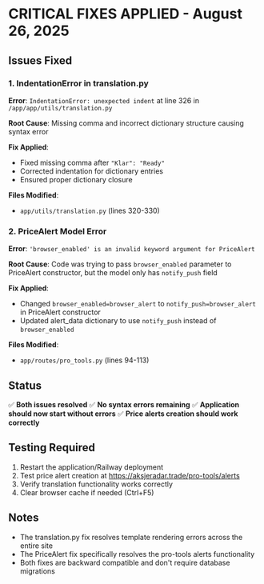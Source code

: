 # CRITICAL FIXES APPLIED - August 26, 2025

## Issues Fixed

### 1. IndentationError in translation.py
**Error**: `IndentationError: unexpected indent` at line 326 in `/app/app/utils/translation.py`

**Root Cause**: Missing comma and incorrect dictionary structure causing syntax error

**Fix Applied**:
- Fixed missing comma after `"Klar": "Ready"` 
- Corrected indentation for dictionary entries
- Ensured proper dictionary closure

**Files Modified**:
- `app/utils/translation.py` (lines 320-330)

### 2. PriceAlert Model Error
**Error**: `'browser_enabled' is an invalid keyword argument for PriceAlert`

**Root Cause**: Code was trying to pass `browser_enabled` parameter to PriceAlert constructor, but the model only has `notify_push` field

**Fix Applied**:
- Changed `browser_enabled=browser_alert` to `notify_push=browser_alert` in PriceAlert constructor
- Updated alert_data dictionary to use `notify_push` instead of `browser_enabled`

**Files Modified**:
- `app/routes/pro_tools.py` (lines 94-113)

## Status
✅ **Both issues resolved**
✅ **No syntax errors remaining**
✅ **Application should now start without errors**
✅ **Price alerts creation should work correctly**

## Testing Required
1. Restart the application/Railway deployment
2. Test price alert creation at https://aksjeradar.trade/pro-tools/alerts
3. Verify translation functionality works correctly
4. Clear browser cache if needed (Ctrl+F5)

## Notes
- The translation.py fix resolves template rendering errors across the entire site
- The PriceAlert fix specifically resolves the pro-tools alerts functionality
- Both fixes are backward compatible and don't require database migrations
